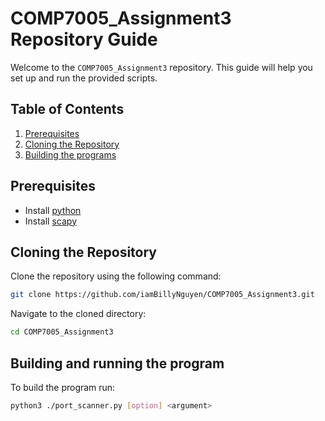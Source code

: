 # COMP7005_Assignment3 Repository Guide

Welcome to the `COMP7005_Assignment3` repository. This guide will help you set up and run the provided scripts.

## **Table of Contents**

1. [Prerequisites](#Prerequisites)
2. [Cloning the Repository](#cloning-the-repository)
3. [Building the programs](#building-and-running-the-program)
## **Prerequisites**

- Install [python](https://www.python.org/downloads/)
- Install [scapy](https://scapy.readthedocs.io/en/latest/installation.html#installing-scapy-v2-x)

## **Cloning the Repository**

Clone the repository using the following command:

```bash
git clone https://github.com/iamBillyNguyen/COMP7005_Assignment3.git
```

Navigate to the cloned directory:

```bash
cd COMP7005_Assignment3
```

## **Building and running the program**

To build the program run:

```bash
python3 ./port_scanner.py [option] <argument>
```

